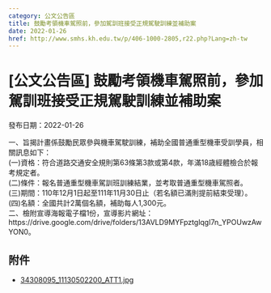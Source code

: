 ```yaml
---
category: 公文公告區
title: 鼓勵考領機車駕照前，參加駕訓班接受正規駕駛訓練並補助案
date: 2022-01-26
href: http://www.smhs.kh.edu.tw/p/406-1000-2805,r22.php?Lang=zh-tw
---
```


# [公文公告區] 鼓勵考領機車駕照前，參加駕訓班接受正規駕駛訓練並補助案
發布日期：2022-01-26

<div><div></div><div>一、旨揭計畫係鼓勵民眾參與機車駕駛訓練，補助全國普通重型機車受訓學員，相關訊息如下：<br> (一)資格：符合道路交通安全規則第63條第3款或第4款，年滿18歳經體檢合於報考規定者。<br> (二)條件：報名普通重型機車駕訓班訓練結業，並考取普通重型機車駕照者。<br> (三)期間：110年12月1日起至111年11月30日止（若名額已滿則提前結束受理）。<br> (四)名額：全國共計2萬個名額，補助每人1,300元。<br> 二、檢附宣導海報電子檔1份，宣導影片網址：https://drive.google.com/drive/folders/13AVLD9MYFpztglqgI7n_YPOUwzAwYON0。</div></div>

## 附件
- [34308095_11130502200_ATT1.jpg](https://www.smhs.kh.edu.tw/var/file/0/1000/attach/89/pta_2512_3578755_61724.jpg)
